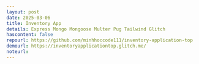 ```yaml
---
layout: post
date: 2025-03-06
title: Inventory App
details: Express Mongo Mongoose Multer Pug Tailwind Glitch
hascontent: false
repourl: https://github.com/minhhoccode111/inventory-application-top
demourl: https://inventoryapplicationtop.glitch.me/
noteurl:
---
```


